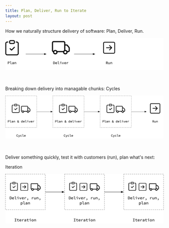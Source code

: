 ```yaml
---
title: Plan, Deliver, Run to Iterate
layout: post
---
```


How we naturally structure delivery of software: Plan, Deliver, Run.

![Plan, deliver, run](/assets/plan-deliver-run.png)

<br/>
<br/>
Breaking down delivery into managable chunks: Cycles

![Cycles](/assets/cycle.png)

<br/>
<br/>
Deliver something quickly, test it with customers (run), plan what's next:

Iteration

![Iteration](/assets/iterate.png)
